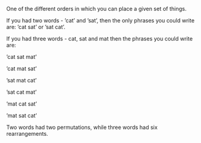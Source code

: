 One of the different orders in which you can place a given set of
things.

If you had two words - ’cat’ and ’sat’, then the only phrases you could
write are: ’cat sat’ or ’sat cat’.

If you had three words - cat, sat and mat then the phrases you could
write are:

’cat sat mat’

’cat mat sat’

’sat mat cat’

’sat cat mat’

’mat cat sat’

’mat sat cat’

Two words had two permutations, while three words had six
rearrangements.
